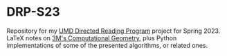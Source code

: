 # DRP-S23

Repository for my [UMD Directed Reading Program](http://drp.math.umd.edu/) project for Spring 2023. LaTeX notes on [3M's Computational Geometry](http://www.cs.uu.nl/geobook/), plus Python implementations of some of the presented algorithms, or related ones.
